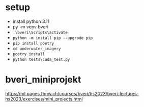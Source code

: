 # setup
- install python 3.11
- py -m venv bveri
- `.\bveri\Scripts\activate`
- `python -m install pip --upgrade pip`
- `pip install poetry`
- `cd underwater_imagery`
- `poetry install`
- `python tests\cuda_test.py`

# bveri_miniprojekt
https://ml.pages.fhnw.ch/courses/bveri/hs2023/bveri-lectures-hs2023/exercises/mini_projects.html
